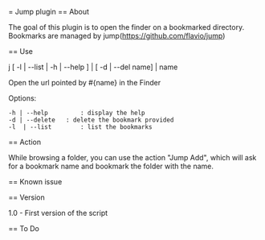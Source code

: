 = Jump plugin
== About

The goal of this plugin is to open the finder on a bookmarked directory.
Bookmarks are managed by jump(https://github.com/flavio/jump)

== Use

j [ -l | --list | -h | --help ] | [ -d | --del name] | name

Open the url pointed by #{name} in the Finder

Options:

	-h | --help 		: display the help
	-d | --delete	: delete the bookmark provided
	-l  | --list		: list the bookmarks

== Action

While browsing a folder, you can use the action "Jump Add", which will ask for a bookmark name
and bookmark the folder with the name.

== Known issue

== Version

1.0
    - First version of the script

== To Do
